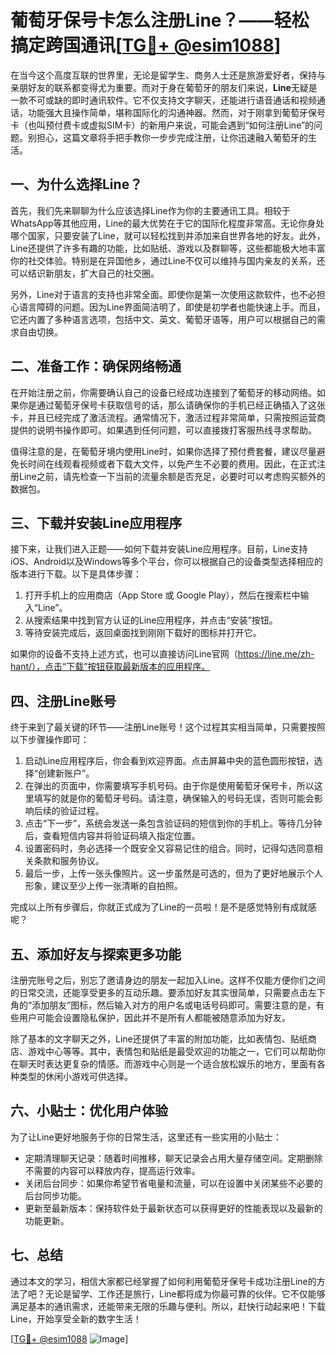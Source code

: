 # 葡萄牙保号卡怎么注册Line？——轻松搞定跨国通讯[[TG💪+ @esim1088](https://t.me/s/esim1088)]

在当今这个高度互联的世界里，无论是留学生、商务人士还是旅游爱好者，保持与亲朋好友的联系都变得尤为重要。而对于身在葡萄牙的朋友们来说，**Line**无疑是一款不可或缺的即时通讯软件。它不仅支持文字聊天，还能进行语音通话和视频通话，功能强大且操作简单，堪称国际化的沟通神器。然而，对于刚拿到葡萄牙保号卡（也叫预付费卡或虚拟SIM卡）的新用户来说，可能会遇到“如何注册Line”的问题。别担心，这篇文章将手把手教你一步步完成注册，让你迅速融入葡萄牙的生活。

## 一、为什么选择Line？

首先，我们先来聊聊为什么应该选择Line作为你的主要通讯工具。相较于WhatsApp等其他应用，Line的最大优势在于它的国际化程度非常高。无论你身处哪个国家，只要安装了Line，就可以轻松找到并添加来自世界各地的好友。此外，Line还提供了许多有趣的功能，比如贴纸、游戏以及群聊等，这些都能极大地丰富你的社交体验。特别是在异国他乡，通过Line不仅可以维持与国内亲友的关系，还可以结识新朋友，扩大自己的社交圈。

另外，Line对于语言的支持也非常全面。即使你是第一次使用这款软件，也不必担心语言障碍的问题。因为Line界面简洁明了，即使是初学者也能快速上手。而且，它还内置了多种语言选项，包括中文、英文、葡萄牙语等，用户可以根据自己的需求自由切换。

## 二、准备工作：确保网络畅通

在开始注册之前，你需要确认自己的设备已经成功连接到了葡萄牙的移动网络。如果你是通过葡萄牙保号卡获取信号的话，那么请确保你的手机已经正确插入了这张卡，并且已经完成了激活流程。通常情况下，激活过程非常简单，只需按照运营商提供的说明书操作即可。如果遇到任何问题，可以直接拨打客服热线寻求帮助。

值得注意的是，在葡萄牙境内使用Line时，如果你选择了预付费套餐，建议尽量避免长时间在线观看视频或者下载大文件，以免产生不必要的费用。因此，在正式注册Line之前，请先检查一下当前的流量余额是否充足，必要时可以考虑购买额外的数据包。

## 三、下载并安装Line应用程序

接下来，让我们进入正题——如何下载并安装Line应用程序。目前，Line支持iOS、Android以及Windows等多个平台，你可以根据自己的设备类型选择相应的版本进行下载。以下是具体步骤：

1. 打开手机上的应用商店（App Store 或 Google Play），然后在搜索栏中输入“Line”。
2. 从搜索结果中找到官方认证的Line应用程序，并点击“安装”按钮。
3. 等待安装完成后，返回桌面找到刚刚下载好的图标并打开它。

如果你的设备不支持上述方式，也可以直接访问Line官网（https://line.me/zh-hant/），点击“下载”按钮获取最新版本的应用程序。

## 四、注册Line账号

终于来到了最关键的环节——注册Line账号！这个过程其实相当简单，只需要按照以下步骤操作即可：

1. 启动Line应用程序后，你会看到欢迎界面。点击屏幕中央的蓝色圆形按钮，选择“创建新账户”。
2. 在弹出的页面中，你需要填写手机号码。由于你是使用葡萄牙保号卡，所以这里填写的就是你的葡萄牙号码。请注意，确保输入的号码无误，否则可能会影响后续的验证过程。
3. 点击“下一步”，系统会发送一条包含验证码的短信到你的手机上。等待几分钟后，查看短信内容并将验证码填入指定位置。
4. 设置密码时，务必选择一个既安全又容易记住的组合。同时，记得勾选同意相关条款和服务协议。
5. 最后一步，上传一张头像照片。这一步虽然是可选的，但为了更好地展示个人形象，建议至少上传一张清晰的自拍照。

完成以上所有步骤后，你就正式成为了Line的一员啦！是不是感觉特别有成就感呢？

## 五、添加好友与探索更多功能

注册完账号之后，别忘了邀请身边的朋友一起加入Line。这样不仅能方便你们之间的日常交流，还能享受更多的互动乐趣。要添加好友其实很简单，只需要点击左下角的“添加朋友”图标，然后输入对方的用户名或电话号码即可。需要注意的是，有些用户可能会设置隐私保护，因此并不是所有人都能被随意添加为好友。

除了基本的文字聊天之外，Line还提供了丰富的附加功能，比如表情包、贴纸商店、游戏中心等等。其中，表情包和贴纸是最受欢迎的功能之一，它们可以帮助你在聊天时表达更复杂的情感。而游戏中心则是一个适合放松娱乐的地方，里面有各种类型的休闲小游戏可供选择。

## 六、小贴士：优化用户体验

为了让Line更好地服务于你的日常生活，这里还有一些实用的小贴士：

- 定期清理聊天记录：随着时间推移，聊天记录会占用大量存储空间。定期删除不需要的内容可以释放内存，提高运行效率。
- 关闭后台同步：如果你希望节省电量和流量，可以在设置中关闭某些不必要的后台同步功能。
- 更新至最新版本：保持软件处于最新状态可以获得更好的性能表现以及最新的功能更新。

## 七、总结

通过本文的学习，相信大家都已经掌握了如何利用葡萄牙保号卡成功注册Line的方法了吧？无论是留学、工作还是旅行，Line都将成为你最可靠的伙伴。它不仅能够满足基本的通讯需求，还能带来无限的乐趣与便利。所以，赶快行动起来吧！下载Line，开始享受全新的数字生活！

[[TG💪+ @esim1088](https://t.me/s/esim1088) ![Image](https://i.postimg.cc/4NQfJmqS/Snipaste-2025-05-13-00-14-12.png)]